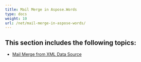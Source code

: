 ```yaml
---
title: Mail Merge in Aspose.Words
type: docs
weight: 10
url: /net/mail-merge-in-aspose-words/
---
```


## This section includes the following topics: 

- [Mail Merge from XML Data Source](https://docs.aspose.com/words/net/mail-merge-from-xml-data-source/)
